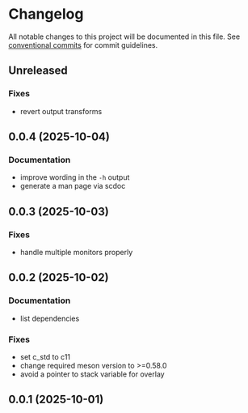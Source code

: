 # Changelog

All notable changes to this project will be documented in this file. See [conventional commits](https://www.conventionalcommits.org/) for commit guidelines.

## Unreleased

### Fixes

- revert output transforms

## 0.0.4 (2025-10-04)

### Documentation

- improve wording in the `-h` output
- generate a man page via scdoc

## 0.0.3 (2025-10-03)

### Fixes

- handle multiple monitors properly

## 0.0.2 (2025-10-02)

### Documentation

- list dependencies

### Fixes

- set c_std to c11
- change required meson version to >=0.58.0
- avoid a pointer to stack variable for overlay

## 0.0.1 (2025-10-01)
